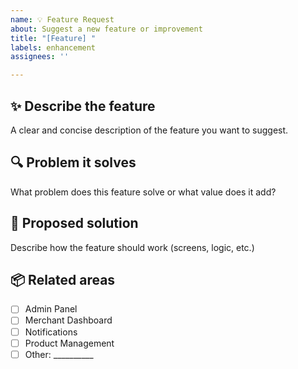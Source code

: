 ```yaml
---
name: 💡 Feature Request
about: Suggest a new feature or improvement
title: "[Feature] "
labels: enhancement
assignees: ''

---
```


## ✨ Describe the feature

A clear and concise description of the feature you want to suggest.

## 🔍 Problem it solves

What problem does this feature solve or what value does it add?

## 📐 Proposed solution

Describe how the feature should work (screens, logic, etc.)

## 📦 Related areas

- [ ] Admin Panel
- [ ] Merchant Dashboard
- [ ] Notifications
- [ ] Product Management
- [ ] Other: __________